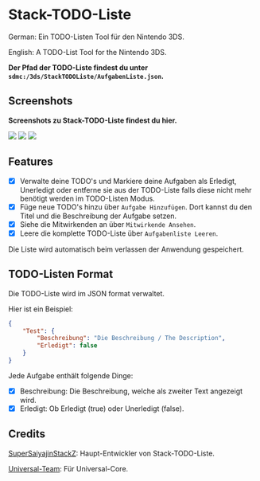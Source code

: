 # Stack-TODO-Liste

German: Ein TODO-Listen Tool für den Nintendo 3DS.

English: A TODO-List Tool for the Nintendo 3DS.

**Der Pfad der TODO-Liste findest du unter `sdmc:/3ds/StackTODOListe/AufgabenListe.json`.**

## Screenshots
**Screenshots zu Stack-TODO-Liste findest du hier.**

![](https://github.com/SuperSaiyajinStackZ/Stack-TODO-Liste/blob/main/screenshots/Aufgaben-Hinzufüger-Menü.png)
![](https://github.com/SuperSaiyajinStackZ/Stack-TODO-Liste/blob/main/screenshots/Haupt-Screen.png)
![](https://github.com/SuperSaiyajinStackZ/Stack-TODO-Liste/blob/main/screenshots/Mitwirkenden-Menü.png)

## Features
- [x] Verwalte deine TODO's und Markiere deine Aufgaben als Erledigt, Unerledigt oder entferne sie aus der TODO-Liste falls diese nicht mehr benötigt werden im TODO-Listen Modus.
- [x] Füge neue TODO's hinzu über `Aufgabe Hinzufügen`. Dort kannst du den Titel und die Beschreibung der Aufgabe setzen.
- [x] Siehe die Mitwirkenden an über `Mitwirkende Ansehen`.
- [x] Leere die komplette TODO-Liste über `Aufgabenliste Leeren`.

Die Liste wird automatisch beim verlassen der Anwendung gespeichert.

## TODO-Listen Format
Die TODO-Liste wird im JSON format verwaltet.

Hier ist ein Beispiel:
```json
{
	"Test": {
		"Beschreibung": "Die Beschreibung / The Description",
		"Erledigt": false
	}
}
```

Jede Aufgabe enthält folgende Dinge:
- [x] Beschreibung: Die Beschreibung, welche als zweiter Text angezeigt wird.
- [x] Erledigt: Ob Erledigt (true) oder Unerledigt (false).

## Credits
[SuperSaiyajinStackZ](https://github.com/SuperSaiyajinStackZ): Haupt-Entwickler von Stack-TODO-Liste.

[Universal-Team](https://github.com/Universal-Team): Für Universal-Core.